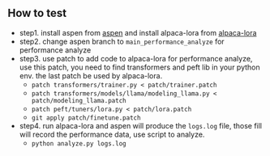 ## How to test

- step1. install aspen from [aspen](https://github.com/TUDB-Labs/multi-lora-fine-tune) and install alpaca-lora from [alpaca-lora](https://github.com/tloen/alpaca-lora)
- step2. change aspen branch to `main_performance_analyze` for performance analyze
- step3. use patch to add code to alpaca-lora for performance analyze, use this patch, you need to find transformers and peft lib in your python env. the last patch be used by alpaca-lora.
    * `patch transformers/trainer.py < patch/trainer.patch`
    * `patch transformers/models/llama/modeling_llama.py < patch/modeling_llama.patch`
    * `patch peft/tuners/lora.py < patch/lora.patch`
    * `git apply patch/finetune.patch`
- step4. run alpaca-lora and aspen will produce the `logs.log` file, those fill will record the performance data, use script to analyze.
    * `python analyze.py logs.log`